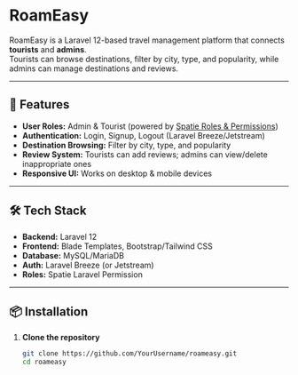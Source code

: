 # RoamEasy

RoamEasy is a Laravel 12-based travel management platform that connects **tourists** and **admins**.  
Tourists can browse destinations, filter by city, type, and popularity, while admins can manage destinations and reviews.

---

## 🚀 Features
- **User Roles:** Admin & Tourist (powered by [Spatie Roles & Permissions](https://spatie.be/docs/laravel-permission))
- **Authentication:** Login, Signup, Logout (Laravel Breeze/Jetstream)
- **Destination Browsing:** Filter by city, type, and popularity
- **Review System:** Tourists can add reviews; admins can view/delete inappropriate ones
- **Responsive UI:** Works on desktop & mobile devices

---

## 🛠️ Tech Stack
- **Backend:** Laravel 12
- **Frontend:** Blade Templates, Bootstrap/Tailwind CSS
- **Database:** MySQL/MariaDB
- **Auth:** Laravel Breeze (or Jetstream)
- **Roles:** Spatie Laravel Permission

---

## 📦 Installation
1. **Clone the repository**
   ```bash
   git clone https://github.com/YourUsername/roameasy.git
   cd roameasy
